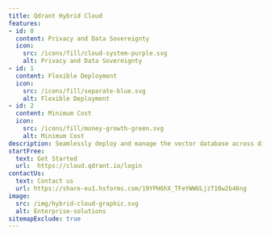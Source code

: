 ```yaml
---
title: Qdrant Hybrid Cloud
features: 
- id: 0
  content: Privacy and Data Sovereignty
  icon:
    src: /icons/fill/cloud-system-purple.svg
    alt: Privacy and Data Sovereignty
- id: 1
  content: Flexible Deployment
  icon:
    src: /icons/fill/separate-blue.svg
    alt: Flexible Deployment
- id: 2
  content: Minimum Cost
  icon:
    src: /icons/fill/money-growth-green.svg
    alt: Minimum Cost
description: Seamlessly deploy and manage the vector database across diverse environments, ensuring performance, security, and cost efficiency for AI-driven applications.
startFree:
  text: Get Started
  url:  https://cloud.qdrant.io/login
contactUs:
  text: Contact us
  url: https://share-eu1.hsforms.com/19YPH6hX_TFeYWWULjzT10w2b46ng
image:
  src: /img/hybrid-cloud-graphic.svg
  alt: Enterprise-solutions
sitemapExclude: true
---
```


